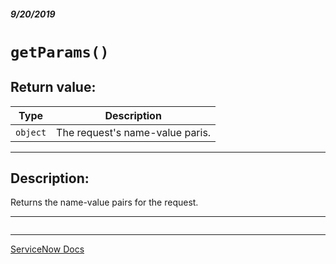 ##### 9/20/2019
# `getParams()`

## Return value:
| Type | Description |
|---|---|
| `object` | The request's name-value paris. |

---

## Description:
Returns the name-value pairs for the request.

---

```js

```

---

[ServiceNow Docs](https://developer.servicenow.com/app.do#!/api_doc?v=newyork&id=c_GlideAjaxV3API)